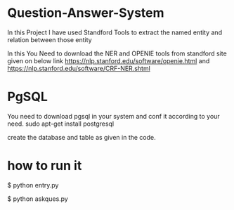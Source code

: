 # Question-Answer-System
In this Project I have used Standford Tools to extract the named entity and relation between those entity

In this You Need to download the NER and OPENIE tools from standford site given on below link
https://nlp.stanford.edu/software/openie.html and https://nlp.stanford.edu/software/CRF-NER.shtml

# PgSQL
You need to download pgsql in your system and conf it according to your need.
sudo apt-get install postgresql

create the database and table as given in the code.

# how to run it
$ python entry.py

$ python askques.py

